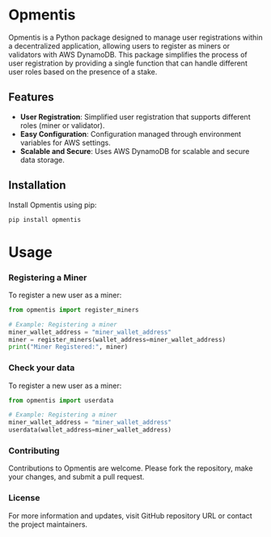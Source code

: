 # Opmentis

Opmentis is a Python package designed to manage user registrations within a decentralized application, allowing users to register as miners or validators with AWS DynamoDB. This package simplifies the process of user registration by providing a single function that can handle different user roles based on the presence of a stake.

## Features

- **User Registration**: Simplified user registration that supports different roles (miner or validator).
- **Easy Configuration**: Configuration managed through environment variables for AWS settings.
- **Scalable and Secure**: Uses AWS DynamoDB for scalable and secure data storage.

## Installation

Install Opmentis using pip:

```bash
pip install opmentis
```

# Usage

### Registering a Miner
To register a new user as a miner:

```python
from opmentis import register_miners

# Example: Registering a miner
miner_wallet_address = "miner_wallet_address"
miner = register_miners(wallet_address=miner_wallet_address)
print("Miner Registered:", miner)

```
### Check your data
To register a new user as a miner:

```python
from opmentis import userdata

# Example: Registering a miner
miner_wallet_address = "miner_wallet_address"
userdata(wallet_address=miner_wallet_address)

```

### Contributing
Contributions to Opmentis are welcome. Please fork the repository, make your changes, and submit a pull request.

### License


For more information and updates, visit GitHub repository URL or contact the project maintainers.

